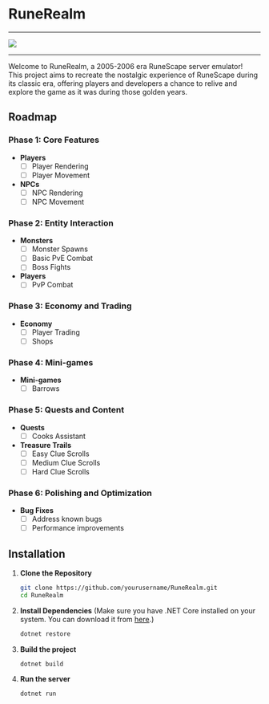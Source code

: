 # RuneRealm

---

<a href="https://discord.gg/RymzRTHqWC"> <img src="https://img.shields.io/badge/Discord-5865F2?style=for-the-badge&logo=discord&logoColor=white" /> </a>

---

Welcome to RuneRealm, a 2005-2006 era RuneScape server emulator! </br>
This project aims to recreate the nostalgic experience of RuneScape during its classic era, offering players and
developers a chance to relive and explore the game as it was during those golden years.

## Roadmap

### Phase 1: Core Features
- **Players**
    - [ ] Player Rendering
    - [ ] Player Movement
- **NPCs**
    - [ ] NPC Rendering
    - [ ] NPC Movement

### Phase 2: Entity Interaction
- **Monsters**
    - [ ] Monster Spawns
    - [ ] Basic PvE Combat
    - [ ] Boss Fights
- **Players**
    - [ ] PvP Combat
  
### Phase 3: Economy and Trading
- **Economy**
    - [ ] Player Trading
    - [ ] Shops

### Phase 4: Mini-games
- **Mini-games**
    - [ ] Barrows

### Phase 5: Quests and Content
- **Quests**
    - [ ] Cooks Assistant
- **Treasure Trails**
    - [ ] Easy Clue Scrolls
    - [ ] Medium Clue Scrolls
    - [ ] Hard Clue Scrolls

### Phase 6: Polishing and Optimization
- **Bug Fixes**
    - [ ] Address known bugs
    - [ ] Performance improvements

## Installation

1. **Clone the Repository**
   ```sh
   git clone https://github.com/yourusername/RuneRealm.git
   cd RuneRealm
   ```
2. **Install Dependencies** (Make sure you have .NET Core installed on your system. You can download it
   from [here](https://dotnet.microsoft.com/download).)
   ```sh
   dotnet restore
   ```
3. **Build the project**
   ```sh
   dotnet build
   ```
4. **Run the server**
   ```sh
   dotnet run
   ```